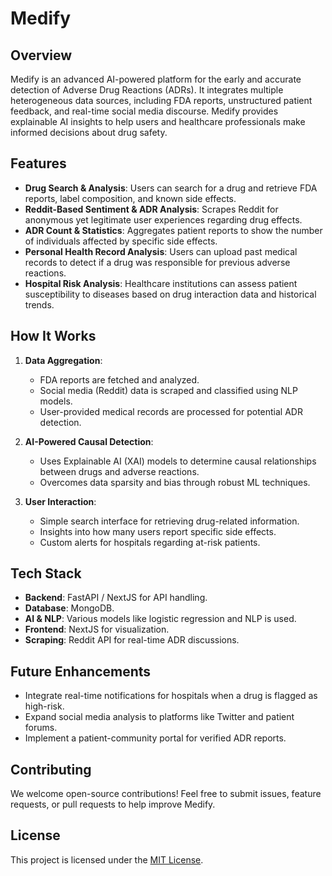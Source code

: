 # Medify

## Overview
Medify is an advanced AI-powered platform for the early and accurate detection of Adverse Drug Reactions (ADRs). It integrates multiple heterogeneous data sources, including FDA reports, unstructured patient feedback, and real-time social media discourse. Medify provides explainable AI insights to help users and healthcare professionals make informed decisions about drug safety.

## Features
- **Drug Search & Analysis**: Users can search for a drug and retrieve FDA reports, label composition, and known side effects.
- **Reddit-Based Sentiment & ADR Analysis**: Scrapes Reddit for anonymous yet legitimate user experiences regarding drug effects.
- **ADR Count & Statistics**: Aggregates patient reports to show the number of individuals affected by specific side effects.
- **Personal Health Record Analysis**: Users can upload past medical records to detect if a drug was responsible for previous adverse reactions.
- **Hospital Risk Analysis**: Healthcare institutions can assess patient susceptibility to diseases based on drug interaction data and historical trends.

## How It Works
1. **Data Aggregation**:
   - FDA reports are fetched and analyzed.
   - Social media (Reddit) data is scraped and classified using NLP models.
   - User-provided medical records are processed for potential ADR detection.
   
2. **AI-Powered Causal Detection**:
   - Uses Explainable AI (XAI) models to determine causal relationships between drugs and adverse reactions.
   - Overcomes data sparsity and bias through robust ML techniques.

3. **User Interaction**:
   - Simple search interface for retrieving drug-related information.
   - Insights into how many users report specific side effects.
   - Custom alerts for hospitals regarding at-risk patients.

## Tech Stack
- **Backend**: FastAPI / NextJS for API handling.
- **Database**: MongoDB.
- **AI & NLP**: Various models like logistic regression and NLP is used.
- **Frontend**: NextJS for visualization.
- **Scraping**: Reddit API for real-time ADR discussions.

## Future Enhancements
- Integrate real-time notifications for hospitals when a drug is flagged as high-risk.
- Expand social media analysis to platforms like Twitter and patient forums.
- Implement a patient-community portal for verified ADR reports.

## Contributing
We welcome open-source contributions! Feel free to submit issues, feature requests, or pull requests to help improve Medify.

## License
This project is licensed under the [MIT License]().

